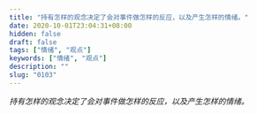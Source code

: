```yaml
---
title: "持有怎样的观念决定了会对事件做怎样的反应，以及产生怎样的情绪。"
date: 2020-10-01T23:04:31+08:00
hidden: false
draft: false
tags: ["情绪", "观点"]
keywords: ["情绪", "观点"]
description: ""
slug: "0103"
---
```


*持有怎样的观念决定了会对事件做怎样的反应，以及产生怎样的情绪。*
